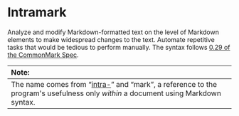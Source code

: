 # Intramark
Analyze and modify Markdown-formatted text on the level of Markdown elements to make widespread changes to the text. Automate repetitive tasks that would be tedious to perform manually. The syntax follows [0.29 of the CommonMark Spec](https://spec.commonmark.org/0.29/).

| Note:
|:-
| The name comes from “[intra-](https://en.wiktionary.org/wiki/intra-)” and “mark”, a reference to the program's usefulness only *within* a document using Markdown syntax.
